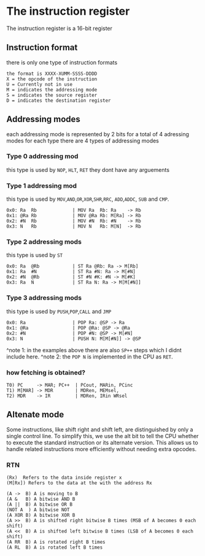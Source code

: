 # The instruction register

The instruction register is a 16-bit register

## Instruction format

there is only one type of instruction formats
```text
the format is XXXX-XUMM-SSSS-DDDD
X = the opcode of the instruction
U = Currently not in use
M = indicates the addressing mode
S = indicates the source register
D = indicates the destination register
```

## Addressing modes

each addressing mode is represented by 2 bits for a total of 4 adressing modes for each type
there are 4 types of addressing modes
### Type 0 addressing mod
this type is used by `NOP`, `HLT`, `RET`
they dont have any arguements

### Type 1 addressing mod
this type is used by `MOV`,`AND`,`OR`,`XOR`,`SHR`,`RRC`, `ADD`,`ADDC`, `SUB` and `CMP`.

```text
0x0: Ra  Rb             | MOV Ra  Rb: Ra    -> Rb
0x1: @Ra Rb             | MOV @Ra Rb: M[Ra] -> Rb
0x2: #N  Rb             | MOV #N  Rb: #N    -> Rb
0x3: N   Rb             | MOV N   Rb: M[N]  -> Rb
```

### Type 2 addressing mods
this type is used by `ST`

```text
0x0: Ra  @Rb            | ST Ra @Rb: Ra -> M[Rb]
0x1: Ra  #N             | ST Ra #N: Ra -> M[#N]
0x2: #N  @Rb            | ST #N #K: #N -> M[#K]
0x3: Ra  N              | ST Ra N: Ra -> M[M[#N]]
```

### Type 3 addressing mods
this type is used by `PUSH`,`POP`,`CALL` and `JMP`

```text
0x0: Ra                 | POP Ra: @SP -> Ra
0x1: @Ra                | POP @Ra: @SP -> @Ra
0x2: #N                 | POP #N: @SP -> M[#N]
0x3: N                  | PUSH N: M[M[#N]] -> @SP
```
^note 1: in the examples above there are also `SP++` steps which I didnt include here.
^note 2: the `POP N` is implemented in the CPU as `RET`.

### how fetching is obtained?

```text
T0) PC     -> MAR; PC++  | PCout, MARin, PCinc
T1) M[MAR] -> MDR        | MDRen, MEMsel, 
T2) MDR    -> IR         | MDRen, IRin WRsel
```

## Altenate mode
Some instructions, like shift right and shift left, are distinguished by only a single control line. To simplify this, we use the alt bit to tell the CPU whether to execute the standard instruction or its alternate version. This allows us to handle related instructions more efficiently without needing extra opcodes.

### RTN

```text
(Rx)  Refers to the data inside register x
(M[Rx]) Refers to the data at the with the address Rx

(A ->  B) A is moving to B
(A &   B) A bitwise AND B
(A ||  B) A bitwise OR B
(NOT A  ) A bitwise NOT
(A XOR B) A bitwise XOR B
(A >>  B) A is shifted right bitwise B times (MSB of A becomes 0 each shift)
(A <<  B) A is shifted left bitwise B times (LSB of A becomes 0 each shift)
(A RR  B) A is rotated right B times
(A RL  B) A is rotated left B times

```
